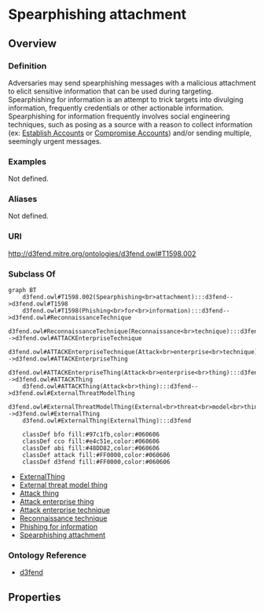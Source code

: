 # Spearphishing attachment

## Overview

### Definition
Adversaries may send spearphishing messages with a malicious attachment to elicit sensitive information that can be used during targeting. Spearphishing for information is an attempt to trick targets into divulging information, frequently credentials or other actionable information. Spearphishing for information frequently involves social engineering techniques, such as posing as a source with a reason to collect information (ex: [Establish Accounts](https://attack.mitre.org/techniques/T1585) or [Compromise Accounts](https://attack.mitre.org/techniques/T1586)) and/or sending multiple, seemingly urgent messages.

### Examples
Not defined.

### Aliases
Not defined.

### URI
http://d3fend.mitre.org/ontologies/d3fend.owl#T1598.002

### Subclass Of
```mermaid
graph BT
    d3fend.owl#T1598.002(Spearphishing<br>attachment):::d3fend-->d3fend.owl#T1598
    d3fend.owl#T1598(Phishing<br>for<br>information):::d3fend-->d3fend.owl#ReconnaissanceTechnique
    d3fend.owl#ReconnaissanceTechnique(Reconnaissance<br>technique):::d3fend-->d3fend.owl#ATTACKEnterpriseTechnique
    d3fend.owl#ATTACKEnterpriseTechnique(Attack<br>enterprise<br>technique):::d3fend-->d3fend.owl#ATTACKEnterpriseThing
    d3fend.owl#ATTACKEnterpriseThing(Attack<br>enterprise<br>thing):::d3fend-->d3fend.owl#ATTACKThing
    d3fend.owl#ATTACKThing(Attack<br>thing):::d3fend-->d3fend.owl#ExternalThreatModelThing
    d3fend.owl#ExternalThreatModelThing(External<br>threat<br>model<br>thing):::d3fend-->d3fend.owl#ExternalThing
    d3fend.owl#ExternalThing(ExternalThing):::d3fend
    
    classDef bfo fill:#97c1fb,color:#060606
    classDef cco fill:#e4c51e,color:#060606
    classDef abi fill:#48DD82,color:#060606
    classDef attack fill:#FF0000,color:#060606
    classDef d3fend fill:#FF0000,color:#060606
```

- [ExternalThing](/docs/ontology/reference/model/ExternalThing/ExternalThing.md)
- [External threat model thing](/docs/ontology/reference/model/ExternalThing/External%20threat%20model%20thing/External%20threat%20model%20thing.md)
- [Attack thing](/docs/ontology/reference/model/ExternalThing/External%20threat%20model%20thing/Attack%20thing/Attack%20thing.md)
- [Attack enterprise thing](/docs/ontology/reference/model/ExternalThing/External%20threat%20model%20thing/Attack%20thing/Attack%20enterprise%20thing/Attack%20enterprise%20thing.md)
- [Attack enterprise technique](/docs/ontology/reference/model/ExternalThing/External%20threat%20model%20thing/Attack%20thing/Attack%20enterprise%20thing/Attack%20enterprise%20technique/Attack%20enterprise%20technique.md)
- [Reconnaissance technique](/docs/ontology/reference/model/ExternalThing/External%20threat%20model%20thing/Attack%20thing/Attack%20enterprise%20thing/Attack%20enterprise%20technique/Reconnaissance%20technique/Reconnaissance%20technique.md)
- [Phishing for information](/docs/ontology/reference/model/ExternalThing/External%20threat%20model%20thing/Attack%20thing/Attack%20enterprise%20thing/Attack%20enterprise%20technique/Reconnaissance%20technique/Phishing%20for%20information/Phishing%20for%20information.md)
- [Spearphishing attachment](/docs/ontology/reference/model/ExternalThing/External%20threat%20model%20thing/Attack%20thing/Attack%20enterprise%20thing/Attack%20enterprise%20technique/Reconnaissance%20technique/Phishing%20for%20information/Spearphishing%20attachment/Spearphishing%20attachment.md)


### Ontology Reference
- [d3fend](http://d3fend.mitre.org/ontologies/d3fend.owl#)

## Properties
